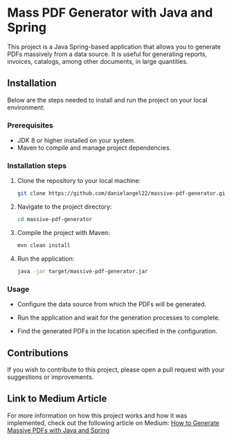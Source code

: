 # Mass PDF Generator with Java and Spring

This project is a Java Spring-based application that allows you to generate PDFs massively from a data source. It is useful for generating reports, invoices, catalogs, among other documents, in large quantities.

## Installation

Below are the steps needed to install and run the project on your local environment:

### Prerequisites

- JDK 8 or higher installed on your system.
- Maven to compile and manage project dependencies.

### Installation steps

1. Clone the repository to your local machine:

   ```bash
   git clone https://github.com/danielangel22/massive-pdf-generator.git
   
2. Navigate to the project directory:

   ```bash
   cd massive-pdf-generator

3. Compile the project with Maven:

   ```bash
   mvn clean install
   
4. Run the application:

   ```bash
   java -jar target/massive-pdf-generator.jar

### Usage

- Configure the data source from which the PDFs will be generated.

- Run the application and wait for the generation processes to complete.

- Find the generated PDFs in the location specified in the configuration.

## Contributions

If you wish to contribute to this project, please open a pull request with your suggestions or improvements.

## Link to Medium Article

For more information on how this project works and how it was implemented, check out the following article on Medium: [How to Generate Massive PDFs with Java and Spring](https://danielangel22.medium.com/how-to-generate-massive-pdfs-java-spring-a3f2b136ab9c)

   
